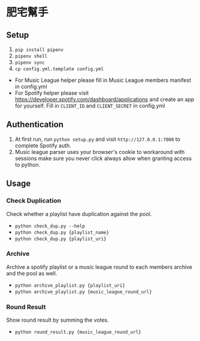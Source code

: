 # 肥宅幫手

## Setup
1. `pip install pipenv`
2. `pipenv shell`
3. `pipenv sync`
4. `cp config.yml.template config.yml`

* For Music League helper please fill in Music League members manifest in config.yml
* For Spotify helper please visit https://developer.spotify.com/dashboard/applications 
and create an app for yourself. Fill in `CLIENT_ID` and `CLIENT_SECRET` in config.yml

## Authentication
1. At first run, run `python setup.py` and visit `http://127.0.0.1:7000` to complete Spotify auth.
2. Music league parser uses your browser's cookie to workaround with sessions
make sure you never click always allow when granting access to python.

## Usage

### Check Duplication
Check whether a playlist have duplication against the pool.

* `python check_dup.py --help`
* `python check_dup.py {playlist_name}`
* `python check_dup.py {playlist_uri}`

### Archive 
Archive a spotify playlist or a music league round to each members archive and
the pool as well.

* `python archive_playlist.py {playlist_uri}`
* `python archive_playlist.py {music_league_round_url}`

### Round Result
Show round result by summing the votes.

* `python round_result.py {music_league_round_url}`
